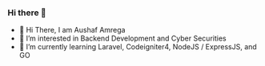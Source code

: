 ### Hi there 👋

<!--
**Amrega/Amrega** is a ✨ _special_ ✨ repository because its `README.md` (this file) appears on your GitHub profile.

Here are some ideas to get you started:
-->
- 👋 Hi There, I am Aushaf Amrega
- 🎯 I’m interested in Backend Development and Cyber Securities
- 🌱 I’m currently learning Laravel, Codeigniter4, NodeJS / ExpressJS, and GO

